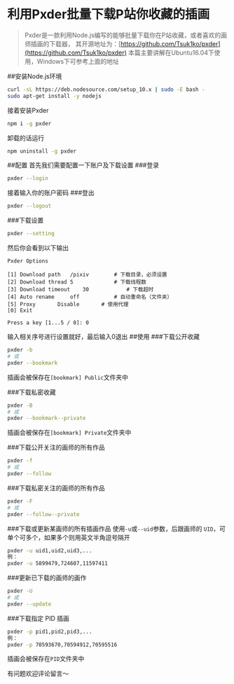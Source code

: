 # 利用Pxder批量下载P站你收藏的插画


> Pxder是一款利用Node.js编写的能够批量下载你在P站收藏，或者喜欢的画师插画的下载器，
其开源地址为：[https://github.com/Tsuk1ko/pxder](https://github.com/Tsuk1ko/pxder)
本篇主要讲解在Ubuntu16.04下使用，Windows下可参考上面的地址


<!--more-->

##安装Node.js环境
```bash
curl -sL https://deb.nodesource.com/setup_10.x | sudo -E bash -
sudo apt-get install -y nodejs
```
接着安装Pxder
```bash
npm i -g pxder
```
卸载的话运行
```bash
npm uninstall -g pxder
```
##配置
首先我们需要配置一下账户及下载设置
###登录
```bash
pxder --login
```
接着输入你的账户密码
###登出
```bash
pxder --logout
```
###下载设置
```bash
pxder --setting
```
然后你会看到以下输出
```
Pxder Options

[1] Download path	/pixiv        # 下载目录，必须设置
[2] Download thread	5             # 下载线程数
[3] Download timeout	30            # 下载超时
[4] Auto rename		off           # 自动重命名（文件夹）
[5] Proxy		Disable       # 使用代理
[0] Exit

Press a key [1...5 / 0]: 0
```
输入相关序号进行设置就好，最后输入0退出
##使用
###下载公开收藏
```bash
pxder -b
# 或
pxder --bookmark
```
插画会被保存在`[bookmark] Public`文件夹中

###下载私密收藏
```bash
pxder -B
# 或
pxder --bookmark--private
```
插画会被保存在`[bookmark] Private`文件夹中


###下载公开关注的画师的所有作品
```bash
pxder -f
# 或
pxder --follow
```
###下载私密关注的画师的所有作品
```bash
pxder -F
# 或
pxder --follow--private
```

###下载或更新某画师的所有插画作品
使用`-u`或`--uid`参数，后跟画师的 `UID`，可单个可多个，如果多个则用英文半角逗号隔开
```bash
pxder -u uid1,uid2,uid3,...
例：
pxder -u 5899479,724607,11597411
```
###更新已下载的画师的画作
```bash
pxder -U
# 或
pxder --update
```

###下载指定 PID 插画
```bash
pxder -p pid1,pid2,pid3,...
例：
pxder -p 70593670,70594912,70595516
```
插画会被保存在`PID`文件夹中

有问题欢迎评论留言～
